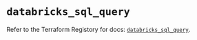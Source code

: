 # `databricks_sql_query`

Refer to the Terraform Registory for docs: [`databricks_sql_query`](https://registry.terraform.io/providers/databricks/databricks/1.14.3/docs/resources/sql_query).

